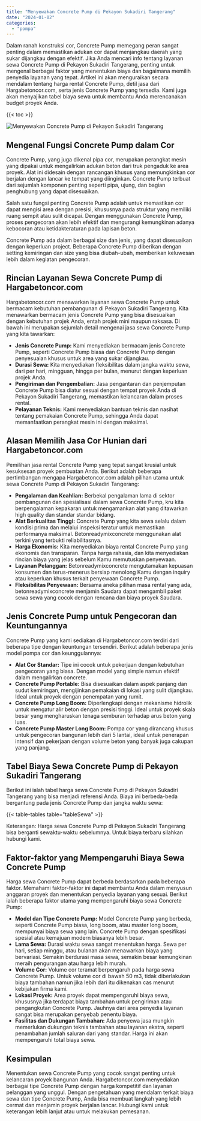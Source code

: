 ```yaml
---
title: "Menyewakan Concrete Pump di Pekayon Sukadiri Tangerang"
date: "2024-01-02"
categories: 
  - "pompa"
---
```




Dalam ranah konstruksi cor, Concrete Pump memegang peran sangat penting dalam memastikan adukan cor dapat menjangkau daerah yang sukar dijangkau dengan efektif. Jika Anda mencari info tentang layanan sewa Concrete Pump di Pekayon Sukadiri Tangerang, penting untuk mengenal berbagai faktor yang menentukan biaya dan bagaimana memilih penyedia layanan yang tepat. Artikel ini akan menguraikan secara mendalam tentang harga rental Concrete Pump, detil jasa dari Hargabetoncor.com, serta jenis Concrete Pump yang tersedia. Kami juga akan menyajikan tabel biaya sewa untuk membantu Anda merencanakan budget proyek Anda.

{{< toc >}}

![Menyewakan Concrete Pump di Pekayon Sukadiri Tangerang](https://hargareadymixid.github.io/pompa/concrete-pump%20(12).png)

## Mengenal Fungsi Concrete Pump dalam Cor

Concrete Pump, yang juga dikenal pipa cor, merupakan perangkat mesin yang dipakai untuk mengalirkan adukan beton dari truk pengaduk ke area proyek. Alat ini didesain dengan rancangan khusus yang memungkinkan cor berjalan dengan lancar ke tempat yang diinginkan. Concrete Pump terbuat dari sejumlah komponen penting seperti pipa, ujung, dan bagian penghubung yang dapat disesuaikan.

Salah satu fungsi penting Concrete Pump adalah untuk memastikan cor dapat mengisi area dengan presisi, khususnya pada struktur yang memiliki ruang sempit atau sulit dicapai. Dengan menggunakan Concrete Pump, proses pengecoran akan lebih efektif dan mengurangi kemungkinan adanya kebocoran atau ketidakteraturan pada lapisan beton.

Concrete Pump ada dalam berbagai size dan jenis, yang dapat disesuaikan dengan keperluan project. Beberapa Concrete Pump diberikan dengan setting kemiringan dan size yang bisa diubah-ubah, memberikan keluwesan lebih dalam kegiatan pengecoran.

## Rincian Layanan Sewa Concrete Pump di Hargabetoncor.com

Hargabetoncor.com menawarkan layanan sewa Concrete Pump untuk bermacam kebutuhan pembangunan di Pekayon Sukadiri Tangerang. Kita menawarkan bermacam jenis Concrete Pump yang bisa disesuaikan dengan kebutuhan projek Anda, entah projek mini maupun raksasa. Di bawah ini merupakan sejumlah detail mengenai jasa sewa Concrete Pump yang kita tawarkan:

- **Jenis Concrete Pump:** Kami menyediakan bermacam jenis Concrete Pump, seperti Concrete Pump biasa dan Concrete Pump dengan penyesuaian khusus untuk area yang sukar dijangkau.
- **Durasi Sewa:** Kita menyediakan fleksibilitas dalam jangka waktu sewa, dari per hari, mingguan, hingga per bulan, menurut dengan keperluan projek Anda.
- **Pengiriman dan Pengembalian:** Jasa pengantaran dan penjemputan Concrete Pump bisa diatur sesuai dengan tempat proyek Anda di Pekayon Sukadiri Tangerang, memastikan kelancaran dalam proses rental.
- **Pelayanan Teknis:** Kami menyediakan bantuan teknis dan nasihat tentang pemakaian Concrete Pump, sehingga Anda dapat memanfaatkan perangkat mesin ini dengan maksimal.

## Alasan Memilih Jasa Cor Hunian dari Hargabetoncor.com

Pemilihan jasa rental Concrete Pump yang tepat sangat krusial untuk kesuksesan proyek pembuatan Anda. Berikut adalah beberapa pertimbangan mengapa Hargabetoncor.com adalah pilihan utama untuk sewa Concrete Pump di Pekayon Sukadiri Tangerang:

- **Pengalaman dan Keahlian:** Berbekal pengalaman lama di sektor pembangunan dan spesialisasi dalam sewa Concrete Pump, kru kita berpengalaman kepakaran untuk mengamankan alat yang ditawarkan high quality dan standar standar bidang.
- **Alat Berkualitas Tinggi:** Concrete Pump yang kita sewa selalu dalam kondisi prima dan melalui inspeksi teratur untuk memastikan performanya maksimal. Betonreadymixconcrete menggunakan alat terkini yang terbukti reliabilitasnya.
- **Harga Ekonomis:** Kita menyediakan biaya rental Concrete Pump yang ekonomis dan transparan. Tanpa harga rahasia, dan kita menyediakan rincian biaya yang jelas sebelum Kamu memutuskan penyewaan.
- **Layanan Pelanggan:** Betonreadymixconcrete mengutamakan kepuasan konsumen dan terus-menerus bersiap menolong Kamu dengan inquiry atau keperluan khusus terkait penyewaan Concrete Pump.
- **Fleksibilitas Penyewaan:** Bersama aneka pilihan masa rental yang ada, betonreadymixconcrete menjamin Saudara dapat mengambil paket sewa sewa yang cocok dengan rencana dan biaya proyek Saudara.

## Jenis Concrete Pump untuk Pengecoran dan Keuntungannya

Concrete Pump yang kami sediakan di Hargabetoncor.com terdiri dari beberapa tipe dengan keuntungan tersendiri. Berikut adalah beberapa jenis model pompa cor dan keunggulannya:

- **Alat Cor Standar:** Tipe ini cocok untuk pekerjaan dengan kebutuhan pengecoran yang biasa. Dengan model yang simple namun efektif dalam mengalirkan concrete.
- **Concrete Pump Portable:** Bisa disesuaikan dalam aspek panjang dan sudut kemiringan, mengijinkan pemakaian di lokasi yang sulit dijangkau. Ideal untuk proyek dengan penempatan yang rumit.
- **Concrete Pump Long Boom:** Diperlengkapi dengan mekanisme hidrolik untuk mengatur alir beton dengan presisi tinggi. Ideal untuk proyek skala besar yang mengharuskan tenaga semburan terhadap arus beton yang luas.
- **Concrete Pump Master Long Boom:** Pompa cor yang dirancang khusus untuk pengecoran bangunan lebih dari 5 lantai, ideal untuk penerapan intensif dan pekerjaan dengan volume beton yang banyak juga cakupan yang panjang.

## Tabel Biaya Sewa Concrete Pump di Pekayon Sukadiri Tangerang

Berikut ini ialah tabel harga sewa Concrete Pump di Pekayon Sukadiri Tangerang yang bisa menjadi referensi Anda. Biaya ini berbeda-beda bergantung pada jenis Concrete Pump dan jangka waktu sewa:

{{< table-tables table="tableSewa" >}}

Keterangan: Harga sewa Concrete Pump di Pekayon Sukadiri Tangerang bisa berganti sewaktu-waktu sebelumnya. Untuk biaya terbaru silahkan hubungi kami.

## Faktor-faktor yang Mempengaruhi Biaya Sewa Concrete Pump

Harga sewa Concrete Pump dapat berbeda berdasarkan pada beberapa faktor. Memahami faktor-faktor ini dapat membantu Anda dalam menyusun anggaran proyek dan menentukan penyedia layanan yang sesuai. Berikut ialah beberapa faktor utama yang mempengaruhi biaya sewa Concrete Pump:

- **Model dan Tipe Concrete Pump:** Model Concrete Pump yang berbeda, seperti Concrete Pump biasa, long boom, atau master long boom, mempunyai biaya sewa yang lain. Concrete Pump dengan spesifikasi spesial atau kemajuan modern biasanya lebih besar.
- **Lama Sewa:** Durasi waktu sewa sangat menentukan harga. Sewa per hari, setiap minggu, atau bulanan akan menawarkan biaya yang bervariasi. Semakin berdurasi masa sewa, semakin besar kemungkinan meraih pengurangan atau harga lebih murah.
- **Volume Cor:** Volume cor teramat berpengaruh pada harga sewa Concrete Pump. Untuk volume cor di bawah 50 m3, tidak diberlakukan biaya tambahan namun jika lebih dari itu dikenakan cas menurut kebijakan firma kami.
- **Lokasi Proyek:** Area proyek dapat mempengaruhi biaya sewa, khususnya jika terdapat biaya tambahan untuk pengiriman atau pengangkutan Concrete Pump. Jauhnya dari area penyedia layanan sangat bisa merupakan penyebab penentu biaya.
- **Fasilitas dan Dukungan Tambahan:** Ada penyewa jasa mungkin memerlukan dukungan teknis tambahan atau layanan ekstra, seperti penambahan jumlah saluran dari yang standar. Harga ini akan mempengaruhi total biaya sewa.

## Kesimpulan

Menentukan sewa Concrete Pump yang cocok sangat penting untuk kelancaran proyek bangunan Anda. Hargabetoncor.com menyediakan berbagai tipe Concrete Pump dengan harga kompetitif dan layanan pelanggan yang unggul. Dengan pengetahuan yang mendalam terkait biaya sewa dan tipe Concrete Pump, Anda bisa membuat langkah yang lebih cermat dan menjamin proyek berjalan lancar. Hubungi kami untuk keterangan lebih lanjut atau untuk melakukan pemesanan.
